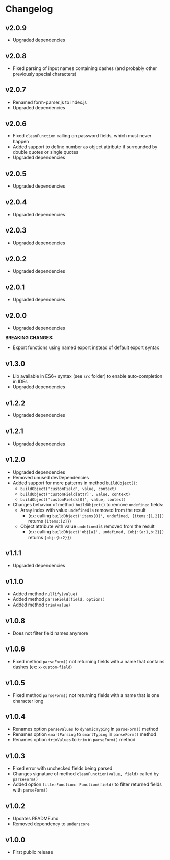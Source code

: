 # Changelog

## v2.0.9
- Upgraded dependencies

## v2.0.8
- Fixed parsing of input names containing dashes (and probably other previously special characters)

## v2.0.7
- Renamed form-parser.js to index.js
- Upgraded dependencies

## v2.0.6
- Fixed `cleanFunction` calling on password fields, which must never happen
- Added support to define number as object attribute if surrounded by double quotes or single quotes
- Upgraded dependencies

## v2.0.5
- Upgraded dependencies

## v2.0.4
- Upgraded dependencies

## v2.0.3
- Upgraded dependencies

## v2.0.2
- Upgraded dependencies

## v2.0.1
- Upgraded dependencies

## v2.0.0
- Upgraded dependencies

**BREAKING CHANGES:**
- Export functions using named export instead of default export syntax

## v1.3.0
- Lib available in ES6+ syntax (see `src` folder) to enable auto-completion in IDEs
- Upgraded dependencies

## v1.2.2
- Upgraded dependencies

## v1.2.1
- Upgraded dependencies

## v1.2.0
- Upgraded dependencies
- Removed unused devDependencies
- Added support for more patterns in method `buildObject()`:
  - `buildObject('customField', value, context)`
  - `buildObject('customField[attr]', value, context)`
  - `buildObject('customFields[0]', value, context)`
- Changes behavior of method `buildObject()` to remove `undefined` fields:
  - Array index with value `undefined` is removed from the result
    - (ex: calling `buildObject('items[0]', undefined, {items:[1,2]})` returns `{items:[2]}`)
  - Object attribute with value `undefined` is removed from the result
    - (ex: calling `buildObject('obj[a]', undefined, {obj:{a:1,b:2}})` returns `{obj:{b:2}}`)

## v1.1.1
- Upgraded dependencies

## v1.1.0
- Added method `nullify(value)`
- Added method `parseField(field, options)`
- Added method `trim(value)`

## v1.0.8
- Does not filter field names anymore

## v1.0.6
- Fixed method `parseForm()` not returning fields with a name that contains dashes (ex: `x-custom-field`)

## v1.0.5
- Fixed method `parseForm()` not returning fields with a name that is one character long

## v1.0.4
- Renames option `parseValues` to `dynamicTyping` in `parseForm()` method
- Renames option `smartParsing` to `smartTyping` in `parseForm()` method
- Renames option `trimValues` to `trim` in `parseForm()` method

## v1.0.3
- Fixed error with unchecked fields being parsed
- Changes signature of method `cleanFunction(value, field)` called by `parseForm()`
- Added option `filterFunction: Function(field)` to filter returned fields with `parseForm()`

## v1.0.2
- Updates README.md
- Removed dependency to `underscore`

## v1.0.0
- First public release
